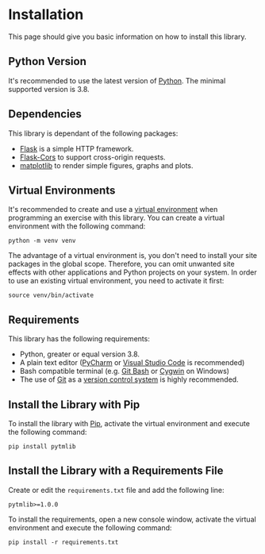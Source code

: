 # Installation

This page should give you basic information on how to install this library.

## Python Version

It's recommended to use the latest version of [Python](https://www.python.org/). The minimal supported version is 3.8.

## Dependencies

This library is dependant of the following packages:

* [Flask](https://pypi.org/project/Flask/) is a simple HTTP framework.
* [Flask-Cors](https://pypi.org/project/Flask-Cors/) to support cross-origin requests.
* [matplotlib](https://pypi.org/project/matplotlib/) to render simple figures, graphs and plots.

## Virtual Environments

It's recommended to create and use a [virtual environment](https://docs.python.org/3/library/venv.html) when
programming an exercise with this library. You can create a virtual environment with the following command:

```shell
python -m venv venv
```

The advantage of a virtual environment is, you don't need to install your site packages in the global scope.
Therefore, you can omit unwanted site effects with other applications and Python projects on your system.
In order to use an existing virtual environment, you need to activate it first:

```shell
source venv/bin/activate
```

## Requirements

This library has the following requirements:

* Python, greater or equal version 3.8.
* A plain text editor ([PyCharm](https://www.jetbrains.com/pycharm/)
  or [Visual Studio Code](https://code.visualstudio.com/) is recommended)
* Bash compatible terminal (e.g. [Git Bash](https://gitforwindows.org/) or [Cygwin](https://www.cygwin.com) on Windows)
* The use of [Git](https://git-scm.com/) as a [version control system](https://en.wikipedia.org/wiki/Version_control) is
  highly recommended.

## Install the Library with Pip

To install the library with [Pip](https://pip.pypa.io/en/stable/), activate the virtual environment and execute the
following command:

```shell
pip install pytmlib
```

## Install the Library with a Requirements File

Create or edit the `requirements.txt` file and add the following line:

```text
pytmlib>=1.0.0
```

To install the requirements, open a new console window, activate the virtual environment and execute the following
command:

```shell
pip install -r requirements.txt
```
